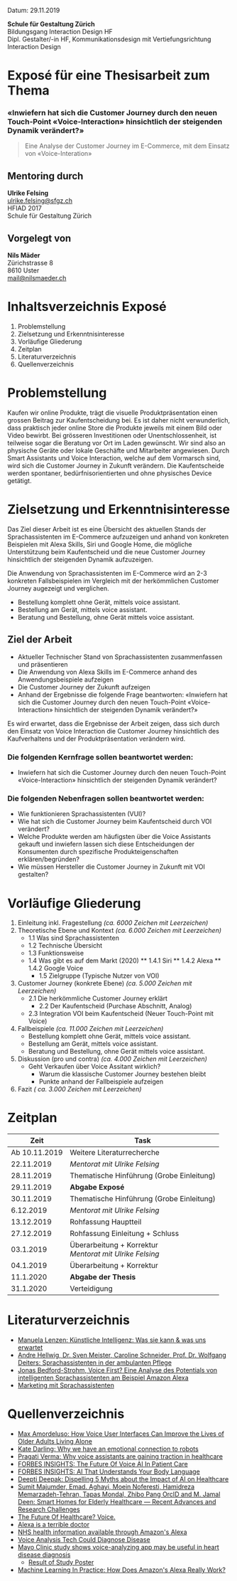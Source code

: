 Datum: 29.11.2019

**Schule für Gestaltung Zürich** <br>
Bildungsgang Interaction Design HF <br>
Dipl. Gestalter/-in HF, Kommunikationsdesign mit Vertiefungsrichtung Interaction Design

# Exposé für eine Thesisarbeit zum Thema

### «Inwiefern hat sich die Customer Journey durch den neuen Touch-Point «Voice-Interaction» hinsichtlich der steigenden Dynamik verändert?»

> Eine Analyse der Customer Journey im E-Commerce, mit dem Einsatz von «Voice-Interation»

## Mentoring durch 

**Ulrike Felsing**<br>
ulrike.felsing@sfgz.ch<br>
HFIAD 2017<br>
Schule für Gestaltung Zürich

## Vorgelegt von
 
**Nils Mäder**<br>
Zürichstrasse 8<br>
8610 Uster<br>
mail@nilsmaeder.ch<br>

# Inhaltsverzeichnis Exposé

1. Problemstellung
2. Zielsetzung und Erkenntnisinteresse
5. Vorläufige Gliederung
6. Zeitplan
7. Literaturverzeichnis
8. Quellenverzeichnis

# Problemstellung

Kaufen wir online Produkte, trägt die visuelle Produktpräsentation einen grossen Beitrag zur Kaufentscheidung bei. Es ist daher nicht verwunderlich, dass praktisch jeder online Store die Produkte jeweils mit einem Bild oder Video bewirbt. Bei grösseren Investitionen oder Unentschlossenheit, ist teilweise sogar die Beratung vor Ort im Laden gewünscht. Wir sind also an physische Geräte oder lokale Geschäfte und Mitarbeiter angewiesen. Durch Smart Assistants  und Voice Interaction, welche auf dem Vormarsch sind, wird sich die Customer Journey in Zukunft verändern. Die Kaufentscheide werden spontaner, bedürfnisorientierten und ohne physisches Device getätigt.   

# Zielsetzung und Erkenntnisinteresse

Das Ziel dieser Arbeit ist es eine Übersicht des aktuellen Stands der Sprachassistenten im E-Commerce aufzuzeigen und anhand von konkreten Beispielen mit Alexa Skills, Siri und Google Home, die mögliche Unterstützung beim Kaufentscheid und die neue Customer Journey hinsichtlich der steigenden Dynamik aufzuzeigen.

Die Anwendung von Sprachassistenten im E-Commerce wird an 2-3 konkreten Fallsbeispielen im Vergleich mit der herkömmlichen Customer Journey augezeigt und verglichen. 

* Bestellung komplett ohne Gerät, mittels voice assistant.
* Bestellung am Gerät, mittels voice assistant.
* Beratung und Bestellung, ohne Gerät mittels voice assistant.

## Ziel der Arbeit

* Aktueller Technischer Stand von Sprachassistenten zusammenfassen und präsentieren
* Die Anwendung von Alexa Skills im E-Commerce anhand des Anwendungsbeispiele aufzeigen
* Die Customer Journey der Zukunft aufzeigen
* Anhand der Ergebnisse die folgende Frage beantworten: 
«Inwiefern hat sich die Customer Journey durch den neuen Touch-Point «Voice-Interaction» hinsichtlich der steigenden Dynamik verändert?»

Es wird erwartet, dass die Ergebnisse der Arbeit zeigen, dass sich durch den Einsatz von Voice Interaction die Customer Journey hinsichtlich des Kaufverhaltens und der Produktpräsentation verändern wird. 

### Die folgenden Kernfrage sollen beantwortet werden:
* Inwiefern hat sich die Customer Journey durch den neuen Touch-Point «Voice-Interaction» hinsichtlich der steigenden Dynamik verändert?

### Die folgenden Nebenfragen sollen beantwortet werden:

* Wie funktionieren Sprachassistenten (VUI)?
* Wie hat sich die Customer Journey beim Kaufentscheid durch VOI verändert?
* Welche Produkte werden am häufigsten über die Voice Assistants gekauft und inwiefern lassen sich diese Entscheidungen der Konsumenten durch spezifische Produkteigenschaften erklären/begründen? 
* Wie müssen Hersteller die Customer Journey in Zukunft mit VOI gestalten?

# Vorläufige Gliederung

1.  Einleitung inkl. Fragestellung *(ca. 6000 Zeichen mit Leerzeichen)*
2.  Theoretische Ebene und Kontext *(ca. 6.000 Zeichen mit Leerzeichen)*
    * 1.1	Was sind Sprachassistenten
    * 1.2	Technische Übersicht
    * 1.3	Funktionsweise
    * 1.4	Was gibt es auf dem Markt (2020)
      ** 1.4.1 Siri
      ** 1.4.2 Alexa
      ** 1.4.2 Google Voice
	  * 1.5 	Zielgruppe (Typische Nutzer von VOI)
3.  Customer Journey  (konkrete Ebene) *(ca. 5.000 Zeichen mit Leerzeichen)*
    * 2.1 	Die herkömmliche Customer Journey erklärt
	  * 2.2	Der Kaufentscheid (Purchase Abschnitt, Analog)
    * 2.3	Integration VOI beim Kaufentscheid (Neuer Touch-Point mit Voice)
3.  Fallbeispiele *(ca. 11.000 Zeichen mit Leerzeichen)*
    * Bestellung komplett ohne Gerät, mittels voice assistant.
    * Bestellung am Gerät, mittels voice assistant.
    * Beratung und Bestellung, ohne Gerät mittels voice assistant.   
4.  Diskussion (pro und contra) *(ca. 4.000 Zeichen mit Leerzeichen)*
    * Geht Verkaufen über Voice Assitant wirklich?
	  * Warum die klassische Customer Journey bestehen bleibt
	  * Punkte anhand der Fallbeispiele aufzeigen
6.  Fazit *( ca. 3.000 Zeichen mit Leerzeichen)*

# Zeitplan

| Zeit          | Task                                                         |
|---------------|--------------------------------------------------------------|
| Ab 10.11.2019 | Weitere Literaturrecherche                                   |
| 22.11.2019    | *Mentorat mit Ulrike Felsing*                                |
| 28.11.2019    | Thematische Hinführung (Grobe Einleitung)                    |
| 29.11.2019    | **Abgabe Exposé**                                            |
| 30.11.2019    | Thematische Hinführung (Grobe Einleitung)                    |
| 6.12.2019     | *Mentorat mit Ulrike Felsing*                                |
| 13.12.2019    | Rohfassung Hauptteil                                         |
| 27.12.2019    | Rohfassung Einleitung + Schluss                              |
| 03.1.2019     | Überarbeitung + Korrektur <br> *Mentorat mit Ulrike Felsing* |
| 04.1.2019     | Überarbeitung + Korrektur                                    |
| 11.1.2020     | **Abgabe der Thesis**                                        |
| 31.1.2020     | Verteidigung                                                 |

# Literaturverzeichnis

* [Manuela Lenzen: Künstliche Intelligenz: Was sie kann & was uns erwartet](https://books.google.ch/books/about/K%C3%BCnstliche_Intelligenz.html?id=-7VGDwAAQBAJ&printsec=frontcover&source=kp_read_button&redir_esc=y#v=onepage&q&f=false)
* [Andre Hellwig, Dr. Sven Meister, Caroline Schneider, Prof. Dr. Wolfgang Deiters: Sprachassistenten in der ambulanten Pflege](https://www.researchgate.net/profile/Denny_Paulicke/publication/325697989_Aufgeschlossenheit_und_Fortbildungsinteresse_von_PflegeschulerInnen_zu_technischen_und_digitalen_Assistenzsystemen_Ergebnisse_einer_Onlineerhebung/links/5b1ebcb4aca272277fa6ff60/Aufgeschlossenheit-und-Fortbildungsinteresse-von-PflegeschuelerInnen-zu-technischen-und-digitalen-Assistenzsystemen-Ergebnisse-einer-Onlineerhebung.pdf#page=80)
* [Jonas Bedford-Strohm, Voice First? Eine Analyse des Potentials von intelligenten Sprachassistenten am Beispiel Amazon Alexa](https://www.nomos-elibrary.de/10.5771/0010-3497-2017-4-485/voice-first-eine-analyse-des-potentials-von-intelligenten-sprachassistenten-am-beispiel-amazon-alexa-jahrgang-50-2017-heft-4)
* [Marketing mit Sprachassistenten](https://www.springer.com/gp/book/9783658256494)

# Quellenverzeichnis

* [Max Amordeluso: How Voice User Interfaces Can Improve the Lives of Older Adults Living Alone](https://www.linkedin.com/pulse/alexa-elderly-how-voice-user-interfaces-can-improve-max-amordeluso)
* [Kate Darling: Why we have an emotional connection to robots](https://www.ted.com/talks/kate_darling_why_we_have_an_emotional_connection_to_robots)
* [Pragati Verma: Why voice assistants are gaining traction in healthcare](https://samsungnext.com/whats-next/voice-assistants-ai-healthcare/)
* [FORBES INSIGHTS: The Future Of Voice AI In Patient Care](https://www.forbes.com/sites/insights-intelai/2019/02/11/the-future-of-voice-ai-in-patient-care/#207c9616309c)
* [FORBES INSIGHTS: AI That Understands Your Body Language](https://www.forbes.com/sites/insights-intelai/2019/02/11/ai-that-understands-your-body-language/#87d54e84055f)
* [Deepti Deepak: Dispelling 5 Myths about the Impact of AI on Healthcare](https://medium.com/voice-tech-podcast/dispelling-5-myths-about-the-impact-of-ai-on-healthcare-how-voice-technology-is-revolutionizing-1b5a8138f170)
* [Sumit Majumder,  Emad. Aghayi,  Moein Noferesti,  Hamidreza Memarzadeh-Tehran,  Tapas Mondal,  Zhibo Pang OrcID and  M. Jamal Deen: Smart Homes for Elderly Healthcare — Recent Advances and Research Challenges](https://www.mdpi.com/1424-8220/17/11/2496/htm)
* [The Future Of Healthcare? Voice.](https://www.healthitoutcomes.com/doc/the-future-of-healthcare-voice-0001)
* [Alexa is a terrible doctor](https://qz.com/1323940/alexa-is-a-terrible-doctor/)
* [NHS health information available through Amazon's Alexa](https://www.gov.uk/government/news/nhs-health-information-available-through-amazon-s-alexa)
* [Voice Analysis Tech Could Diagnose Disease](https://www.technologyreview.com/s/603200/voice-analysis-tech-could-diagnose-disease/)
* [Mayo Clinic study shows voice-analyzing app may be useful in heart disease diagnosis](https://www.mobihealthnews.com/content/mayo-clinic-study-shows-voice-analyzing-app-may-be-useful-heart-disease-diagnosis)
    * [Result of Study Poster](https://pr.blonde20.com/wp-content/uploads/2016/11/Beyond-Verbal-and-Mayo-Clinic-CAD-Poster.jpg)
* [Machine Learning In Practice: How Does Amazon's Alexa Really Work?](https://www.forbes.com/sites/bernardmarr/2018/10/05/how-does-amazons-alexa-really-work/#a29b55a1937f)
